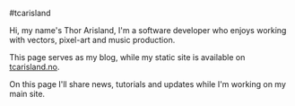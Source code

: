 #tcarisland

Hi, my name's Thor Arisland, I'm a software developer who enjoys working with vectors, pixel-art and music production.

This page serves as my blog, while my static site is available on [tcarisland.no](site.tcarisland.no).

On this page I'll share news, tutorials and updates while I'm working on my main site.
